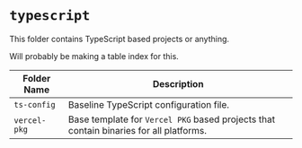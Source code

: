 # `typescript`
This folder contains TypeScript based projects or anything.

Will probably be making a table index for this.


| Folder Name  | Description         |
|--------------|---------------------|
| `ts-config`  | Baseline TypeScript configuration file.
| `vercel-pkg` | Base template for `Vercel PKG` based projects that contain binaries for all platforms.